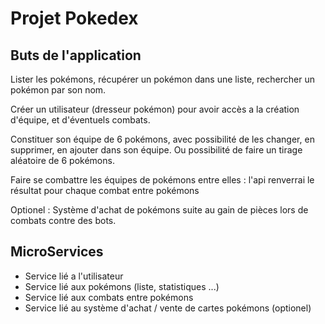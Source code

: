 # Projet Pokedex

## Buts de l'application

Lister les pokémons, récupérer un pokémon dans une liste, rechercher un pokémon par son nom.

Créer un utilisateur (dresseur pokémon) pour avoir accès a la création d'équipe, et d'éventuels combats. 

Constituer son équipe de 6 pokémons, avec possibilité de les changer, en supprimer, en ajouter dans son équipe. Ou possibilité de faire un tirage aléatoire de 6 pokémons. 

Faire se combattre les équipes de pokémons entre elles : l'api renverrai le résultat pour chaque combat entre pokémons

Optionel : Système d'achat de pokémons suite au gain de pièces lors de combats contre des bots. 

## MicroServices

- Service lié a l'utilisateur
- Service lié aux pokémons (liste, statistiques ...)
- Service lié aux combats entre pokémons
- Service lié au système d'achat / vente de cartes pokémons (optionel)
